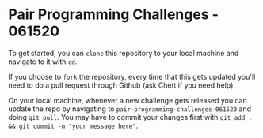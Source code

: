 # Pair Programming Challenges - 061520

To get started, you can `clone` this repository to your local machine and navigate to it with `cd`.

If you choose to `fork` the repository, every time that this gets updated you'll need to do a pull request through Github (ask Chett if you need help).

On your local machine, whenever a new challenge gets released you can update the repo by navigating to `pair-programming-challenges-061520` and doing `git pull`. You may have to commit your changes first with `git add . && git commit -m "your message here"`.
